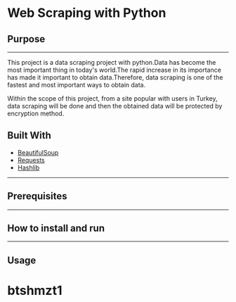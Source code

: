 # Web Scraping with Python

## Purpose
---
This project is a data scraping project with python.Data has become the most important thing in today's world.The rapid increase in its importance has made it important to obtain data.Therefore, data scraping is one of the fastest and most important ways to obtain data.

Within the scope of this project, from a site popular with users in Turkey, data scraping will be done and then the obtained data will be protected by encryption method.


## Built With

* [BeautifulSoup](https://www.crummy.com/software/BeautifulSoup/bs4/doc/)
* [Requests](https://docs.python-requests.org/en/master/)
* [Hashlib](https://docs.python.org/3/library/hashlib.html)

----

## Prerequisites




---
## How to install and run


---
## Usage
# btshmzt1
